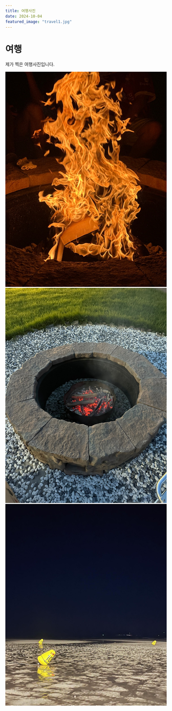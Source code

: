 ```yaml
---
title: 여행사진
date: 2024-10-04
featured_image: "travel1.jpg"
---
```


# 여행

제가 찍은 여행사진입니다.

![여행](travel1.jpg)
![여행](travel2.jpg)
![여행](travel3.jpg)
